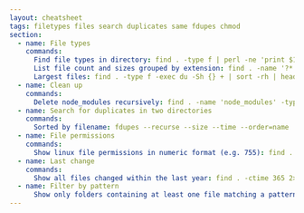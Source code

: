 ```yaml
---
layout: cheatsheet
tags: filetypes files search duplicates same fdupes chmod
section:
  - name: File types
    commands:
      Find file types in directory: find . -type f | perl -ne 'print $1 if m/\.([^.\/]+)$/' | sort -ub
      List file count and sizes grouped by extension: find . -name '?*.*' -type f -print0 | perl -0ne 'if (@s = stat$_){ ($ext = $_) =~ s/.*\.//s; $s{$ext} += $s[12]; $n{$ext}++; } END { for (sort{$s{$a} <=> $s{$b}} keys %s) { printf "%15d %6d %s\n",  $s{$_}<<9, $n{$_}, $_; } }' | numfmt --to=iec-i --suffix=B
      Largest files: find . -type f -exec du -Sh {} + | sort -rh | head -n 10
  - name: Clean up
    commands:
      Delete node_modules recursively: find . -name 'node_modules' -type d -prune -exec rm -rf '{}' +
  - name: Search for duplicates in two directories
    commands:
      Sorted by filename: fdupes --recurse --size --time --order=name ./folder1/ ./folder2/ > fdupes-sort-by-name.txt
  - name: File permissions
    commands:
      Show linux file permissions in numeric format (e.g. 755): find . -maxdepth 1 -printf "%m %f\n"
  - name: Last change
    commands:
      Show all files changed within the last year: find . -ctime 365 2>/dev/null
  - name: Filter by pattern
      Show only folders containing at least one file matching a pattern: find . -iname "dsc_*" -printf "%h\n" | sort -u
---
```

